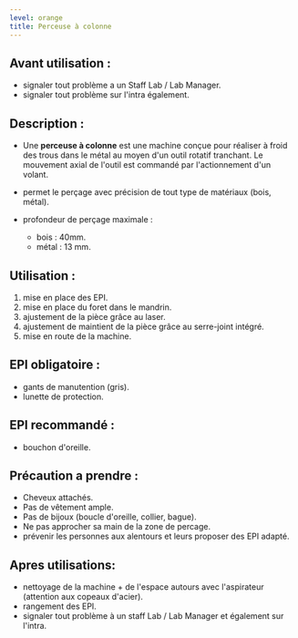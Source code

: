 ```yaml
---
level: orange
title: Perceuse à colonne
---
```


## Avant utilisation : 

- signaler tout problème a un Staff Lab / Lab Manager.
- signaler tout problème sur l'intra également.

## Description :

- Une **perceuse à colonne** est une machine conçue pour réaliser à froid des trous dans le métal au moyen d'un outil rotatif tranchant.
  Le mouvement axial de l'outil est commandé par l'actionnement d'un volant.

- permet le perçage avec précision de tout type de matériaux (bois, métal).
- profondeur de perçage maximale : 
  - bois : 40mm.
  - métal : 13 mm.

## Utilisation : 

1) mise en place des EPI.
2) mise en place du foret dans le mandrin.
3) ajustement de la pièce grâce au laser.
4) ajustement de maintient de la pièce grâce au serre-joint intégré.
5) mise en route de la machine.

## EPI obligatoire : 

- gants de manutention (gris).
- lunette de protection.

## EPI recommandé :

- bouchon d'oreille.

## Précaution a prendre : 

- Cheveux attachés.
- Pas de vêtement ample.
- Pas de bijoux (boucle d'oreille, collier, bague).
- Ne pas approcher sa main de la zone de percage.
- prévenir les personnes aux alentours et leurs proposer des EPI adapté.

## Apres utilisations: 

- nettoyage de la machine + de l'espace autours avec l'aspirateur (attention aux copeaux d'acier).
- rangement des EPI.
- signaler tout problème à un staff Lab / Lab Manager et également sur l'intra.